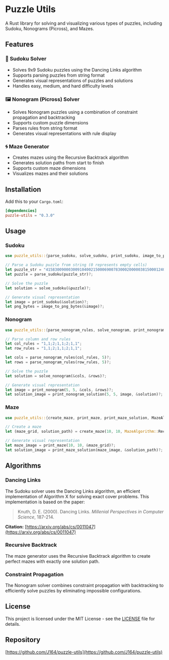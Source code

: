 # Puzzle Utils

A Rust library for solving and visualizing various types of puzzles, including Sudoku, Nonograms (Picross), and Mazes.

## Features

### 🧩 Sudoku Solver
- Solves 9x9 Sudoku puzzles using the Dancing Links algorithm
- Supports parsing puzzles from string format
- Generates visual representations of puzzles and solutions
- Handles easy, medium, and hard difficulty levels

### 🖼️ Nonogram (Picross) Solver
- Solves Nonogram puzzles using a combination of constraint propagation and backtracking
- Supports custom puzzle dimensions
- Parses rules from string format
- Generates visual representations with rule display

### 🌀 Maze Generator
- Creates mazes using the Recursive Backtrack algorithm
- Generates solution paths from start to finish
- Supports custom maze dimensions
- Visualizes mazes and their solutions

## Installation

Add this to your `Cargo.toml`:

```toml
[dependencies]
puzzle-utils = "0.3.0"
```

## Usage

### Sudoku

```rust
use puzzle_utils::{parse_sudoku, solve_sudoku, print_sudoku, image_to_png_bytes};

// Parse a Sudoku puzzle from string (0 represents empty cells)
let puzzle_str = "415830090003009104002150006900783000200000381500012400004900063380500040009307500";
let puzzle = parse_sudoku(puzzle_str)?;

// Solve the puzzle
let solution = solve_sudoku(&puzzle)?;

// Generate visual representation
let image = print_sudoku(&solution)?;
let png_bytes = image_to_png_bytes(&image)?;
```

### Nonogram

```rust
use puzzle_utils::{parse_nonogram_rules, solve_nonogram, print_nonogram, print_nonogram_solution};

// Parse column and row rules
let col_rules = "1,1;2;1,1;2;1,1";
let row_rules = "1,1;2;1,1;2;1,1";

let cols = parse_nonogram_rules(col_rules, 5)?;
let rows = parse_nonogram_rules(row_rules, 5)?;

// Solve the puzzle
let solution = solve_nonogram(&cols, &rows)?;

// Generate visual representation
let image = print_nonogram(5, 5, &cols, &rows)?;
let solution_image = print_nonogram_solution(5, 5, image, &solution)?;
```

### Maze

```rust
use puzzle_utils::{create_maze, print_maze, print_maze_solution, MazeAlgorithm};

// Create a maze
let (maze_grid, solution_path) = create_maze(10, 10, MazeAlgorithm::RecursiveBacktrack);

// Generate visual representation
let maze_image = print_maze(10, 10, &maze_grid)?;
let solution_image = print_maze_solution(maze_image, &solution_path)?;
```

## Algorithms

### Dancing Links
The Sudoku solver uses the Dancing Links algorithm, an efficient implementation of Algorithm X for solving exact cover problems. This implementation is based on the paper:

> Knuth, D. E. (2000). Dancing Links. *Millenial Perspectives in Computer Science*, 187-214.

**Citation:** [https://arxiv.org/abs/cs/0011047](https://arxiv.org/abs/cs/0011047)

### Recursive Backtrack
The maze generator uses the Recursive Backtrack algorithm to create perfect mazes with exactly one solution path.

### Constraint Propagation
The Nonogram solver combines constraint propagation with backtracking to efficiently solve puzzles by eliminating impossible configurations.

## License

This project is licensed under the MIT License - see the [LICENSE](LICENSE) file for details.

## Repository

[https://github.com/J164/puzzle-utils](https://github.com/J164/puzzle-utils) 